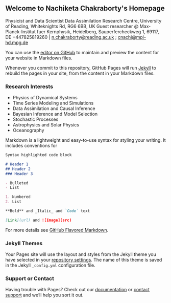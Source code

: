 ## Welcome to Nachiketa Chakraborty's Homepage

Physicist and Data Scientist
Data Assimilation Research Centre, University of Reading, Whiteknights Rd, RG6 6BB, UK
Guest researcher @ Max-Planck-Institut fuer Kernphysik, Heidelberg, Sauperfercheckweg 1, 69117, DE
+447825819260 | n.chakraborty@reading.ac.uk ; cnachi@mpi-hd.mpg.de 

You can use the [editor on GitHub](https://github.com/cnachi/cnachiketa.github.io/edit/gh-pages/index.md) to maintain and preview the content for your website in Markdown files.

Whenever you commit to this repository, GitHub Pages will run [Jekyll](https://jekyllrb.com/) to rebuild the pages in your site, from the content in your Markdown files.

### Research Interests
- Physics of Dynamical Systems
- Time Series Modeling and Simulations 
- Data Assimilation and Causal Inference 
- Bayesian Inference and Model Selection
- Stochastic Processes
- Astrophysics and Solar Physics
- Oceanography 



Markdown is a lightweight and easy-to-use syntax for styling your writing. It includes conventions for

```markdown
Syntax highlighted code block

# Header 1
## Header 2
### Header 3

- Bulleted
- List

1. Numbered
2. List

**Bold** and _Italic_ and `Code` text

[Link](url) and ![Image](src)
```

For more details see [GitHub Flavored Markdown](https://guides.github.com/features/mastering-markdown/).

### Jekyll Themes

Your Pages site will use the layout and styles from the Jekyll theme you have selected in your [repository settings](https://github.com/cnachi/cnachiketa.github.io/settings/pages). The name of this theme is saved in the Jekyll `_config.yml` configuration file.

### Support or Contact

Having trouble with Pages? Check out our [documentation](https://docs.github.com/categories/github-pages-basics/) or [contact support](https://support.github.com/contact) and we’ll help you sort it out.
